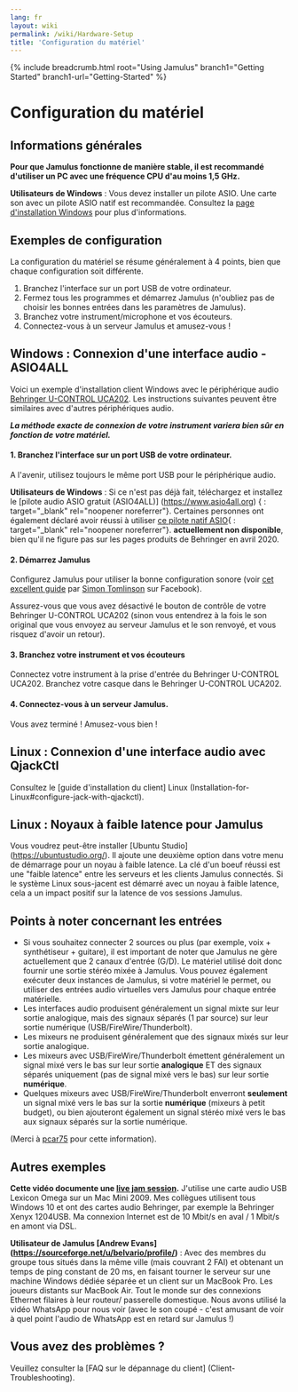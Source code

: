 ```yaml
---
lang: fr
layout: wiki
permalink: /wiki/Hardware-Setup
title: 'Configuration du matériel'
---
```


{% include breadcrumb.html root="Using Jamulus" branch1="Getting Started" branch1-url="Getting-Started" %}

# Configuration du matériel

## Informations générales

**Pour que Jamulus fonctionne de manière stable, il est recommandé d'utiliser un PC avec une fréquence CPU d'au moins 1,5 GHz.**

**Utilisateurs de Windows** : Vous devez installer un pilote ASIO. Une carte son avec un pilote ASIO natif est recommandée. Consultez la [page d'installation Windows](Installation-for-Windows) pour plus d'informations.

## Exemples de configuration

La configuration du matériel se résume généralement à 4 points, bien que chaque configuration soit différente.

1. Branchez l'interface sur un port USB de votre ordinateur.
2. Fermez tous les programmes et démarrez Jamulus (n'oubliez pas de choisir les bonnes entrées dans les paramètres de Jamulus).
3. Branchez votre instrument/microphone et vos écouteurs.
4. Connectez-vous à un serveur Jamulus et amusez-vous !


## Windows : Connexion d'une interface audio - ASIO4ALL

Voici un exemple d'installation client Windows avec le périphérique audio [Behringer U-CONTROL UCA202](https://www.amazon.com/Behringer-U-Phono-UFO202-Audiophile-Interface/dp/B002GHBYZ0). Les instructions suivantes peuvent être similaires avec d'autres périphériques audio.

_**La méthode exacte de connexion de votre instrument variera bien sûr en fonction de votre matériel.**_

#### 1. Branchez l'interface sur un port USB de votre ordinateur.

A l'avenir, utilisez toujours le même port USB pour le périphérique audio.

**Utilisateurs de Windows** : Si ce n'est pas déjà fait, téléchargez et installez le [pilote audio ASIO gratuit (ASIO4ALL)] (https://www.asio4all.org) { : target="_blank" rel="noopener noreferrer"}. Certaines personnes ont également déclaré avoir réussi à utiliser [ce pilote natif ASIO](http://www.behringerdownload.de/_software/BEHRINGER_2902_X64_2.8.40.zip){ : target="_blank" rel="noopener noreferrer"}. __actuellement non disponible__, bien qu'il ne figure pas sur les pages produits de Behringer en avril 2020.


#### 2. Démarrez Jamulus

Configurez Jamulus pour utiliser la bonne configuration sonore (voir [cet excellent guide](https://www.facebook.com/notes/jamulus-online-musicianssingers-jamming/idiots-guide-to-jamulus-app/510044532903831/) par [Simon Tomlinson](https://www.facebook.com/simon.james.tomlinson?eid=ARBQoY3KcZAtS3pGdLJuqvQTeRSOo4gHdQZT7nNzOt1oPMGgZ4_3GERe-rOyH5PxsSHVYYXjWwcqd71a) sur Facebook).

Assurez-vous que vous avez désactivé le bouton de contrôle de votre Behringer U-CONTROL UCA202 (sinon vous entendrez à la fois le son original que vous envoyez au serveur Jamulus et le son renvoyé, et vous risquez d'avoir un retour).

#### 3. Branchez votre instrument et vos écouteurs

Connectez votre instrument à la prise d'entrée du Behringer U-CONTROL UCA202. Branchez votre casque dans le Behringer U-CONTROL UCA202.

#### 4. Connectez-vous à un serveur Jamulus.

Vous avez terminé ! Amusez-vous bien !

## Linux : Connexion d'une interface audio avec QjackCtl

Consultez le [guide d'installation du client] Linux (Installation-for-Linux#configure-jack-with-qjackctl).

## Linux : Noyaux à faible latence pour Jamulus

Vous voudrez peut-être installer [Ubuntu Studio] (https://ubuntustudio.org/). Il ajoute une deuxième option dans votre menu de démarrage pour un noyau à faible latence. La clé d'un boeuf réussi est une "faible latence" entre les serveurs et les clients Jamulus connectés. Si le système Linux sous-jacent est démarré avec un noyau à faible latence, cela a un impact positif sur la latence de vos sessions Jamulus.


## Points à noter concernant les entrées

- Si vous souhaitez connecter 2 sources ou plus (par exemple, voix + synthétiseur + guitare), il est important de noter que Jamulus ne gère actuellement que 2 canaux d'entrée (G/D). Le matériel utilisé doit donc fournir une sortie stéréo mixée à Jamulus. Vous pouvez également exécuter deux instances de Jamulus, si votre matériel le permet, ou utiliser des entrées audio virtuelles vers Jamulus pour chaque entrée matérielle.
- Les interfaces audio produisent généralement un signal mixte sur leur sortie analogique, mais des signaux séparés (1 par source) sur leur sortie numérique (USB/FireWire/Thunderbolt).
- Les mixeurs ne produisent généralement que des signaux mixés sur leur sortie analogique.
- Les mixeurs avec USB/FireWire/Thunderbolt émettent généralement un signal mixé vers le bas sur leur sortie **analogique** ET des signaux séparés uniquement (pas de signal mixé vers le bas) sur leur sortie **numérique**.
- Quelques mixeurs avec USB/FireWire/Thunderbolt enverront **seulement** un signal mixé vers le bas sur la sortie **numérique** (mixeurs à petit budget), ou bien ajouteront également un signal stéréo mixé vers le bas aux signaux séparés sur la sortie numérique.

(Merci à [pcar75](https://github.com/pcar75) pour cette information).

## Autres exemples

**Cette vidéo documente une [live jam session](https://youtu.be/c8838jS2g3U).** J'utilise une carte audio USB Lexicon Omega sur un Mac Mini 2009. Mes collègues utilisent tous Windows 10 et ont des cartes audio Behringer, par exemple la Behringer Xenyx 1204USB. Ma connexion Internet est de 10 Mbit/s en aval / 1 Mbit/s en amont via DSL.

**Utilisateur de Jamulus [Andrew Evans] (https://sourceforge.net/u/belvario/profile/)** : Avec des membres du groupe tous situés dans la même ville (mais couvrant 2 FAI) et obtenant un temps de ping constant de 20 ms, en faisant tourner le serveur sur une machine Windows dédiée séparée et un client sur un MacBook Pro. Les joueurs distants sur MacBook Air. Tout le monde sur des connexions Ethernet filaires à leur routeur/ passerelle domestique. Nous avons utilisé la vidéo WhatsApp pour nous voir (avec le son coupé - c'est amusant de voir à quel point l'audio de WhatsApp est en retard sur Jamulus !)

## Vous avez des problèmes ?

Veuillez consulter la [FAQ sur le dépannage du client] (Client-Troubleshooting).
